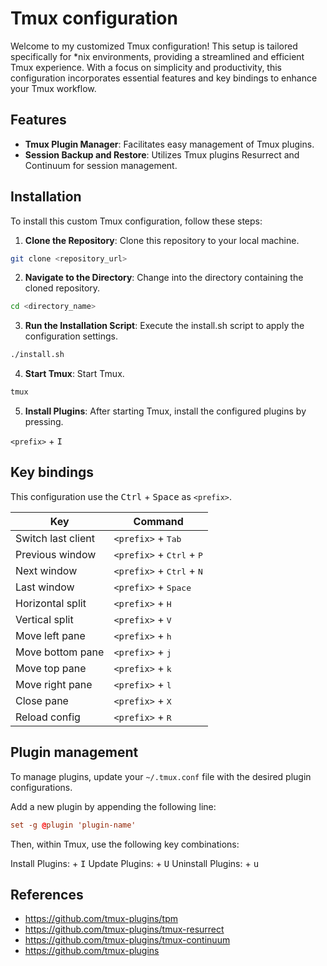 # Tmux configuration

Welcome to my customized Tmux configuration! This setup is tailored
specifically for *nix environments, providing a streamlined and efficient Tmux
experience. With a focus on simplicity and productivity, this configuration
incorporates essential features and key bindings to enhance your Tmux workflow.

## Features

- **Tmux Plugin Manager**: Facilitates easy management of Tmux plugins.
- **Session Backup and Restore**: Utilizes Tmux plugins Resurrect and Continuum for session management.

## Installation

To install this custom Tmux configuration, follow these steps:

1. **Clone the Repository**: Clone this repository to your local machine.

```sh
git clone <repository_url>
```

2. **Navigate to the Directory**: Change into the directory containing the cloned repository.

```sh
cd <directory_name>
```

3. **Run the Installation Script**: Execute the install.sh script to apply the configuration settings.

```sh
./install.sh
```

4. **Start Tmux**: Start Tmux.

```sh
tmux
```

5. **Install Plugins**: After starting Tmux, install the configured plugins by pressing.

`<prefix>` + <kbd>I</kbd>

## Key bindings

This configuration use the <kbd>Ctrl</kbd> + <kbd>Space</kbd> as `<prefix>`.

| Key | Command |
|-|-|
| Switch last client | `<prefix>` + <kbd>Tab</kbd> |
| Previous window | `<prefix>` + <kbd>Ctrl</kbd> + <kbd>P</kbd> |
| Next window | `<prefix>` + <kbd>Ctrl</kbd> + <kbd>N</kbd> |
| Last window | `<prefix>` + <kbd>Space</kbd> |
| Horizontal split | `<prefix>` + <kbd>H</kbd> |
| Vertical split | `<prefix>` + <kbd>V</kbd> |
| Move left pane | `<prefix>` + <kbd>h</kbd> |
| Move bottom pane | `<prefix>` + <kbd>j</kbd> |
| Move top pane | `<prefix>` + <kbd>k</kbd> |
| Move right pane | `<prefix>` + <kbd>l</kbd> |
| Close pane | `<prefix>` + <kbd>X</kbd> |
| Reload config | `<prefix>` + <kbd>R</kbd> |

## Plugin management

To manage plugins, update your `~/.tmux.conf` file with the desired plugin configurations.

Add a new plugin by appending the following line:

```conf
set -g @plugin 'plugin-name'
```

Then, within Tmux, use the following key combinations:

Install Plugins: <prefix> + <kbd>I</kbd>
Update Plugins: <prefix> + <kbd>U</kbd>
Uninstall Plugins: <prefix> + <kbd>u</kbd>

## References

- <https://github.com/tmux-plugins/tpm>
- <https://github.com/tmux-plugins/tmux-resurrect>
- <https://github.com/tmux-plugins/tmux-continuum>
- <https://github.com/tmux-plugins>
